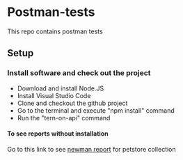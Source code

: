 # Postman-tests

This repo contains postman tests

## Setup

### Install software and check out the project

- Download and install Node.JS
- Install Visual Studio Code
- Clone and checkout the github project
- Go to the terminal and execute "npm install" command
- Run the "tern-on-api" command


#### To see reports without installation
Go to this link to see [newman report](https://leraroy.github.io/postman-tests/) for petstore collection



